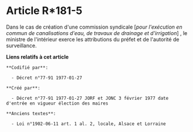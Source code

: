 # Article R*181-5

Dans le cas de création d'une commission syndicale [*pour l'exécution en commun de canalisations d'eau, de travaux de
drainage et d'irrigation*] , le ministre de l'intérieur exerce les attributions du préfet et de l'autorité de surveillance.

**Liens relatifs à cet article**

	**Codifié par**:

	  - Décret n°77-91 1977-01-27

	**Créé par**:

	  - Décret n°77-91 1977-01-27 JORF et JONC 3 février 1977 date d'entrée en vigueur élection des maires

	**Anciens textes**:

	  - Loi n°1902-06-11 art. 1 al. 2, locale, Alsace et Lorraine
